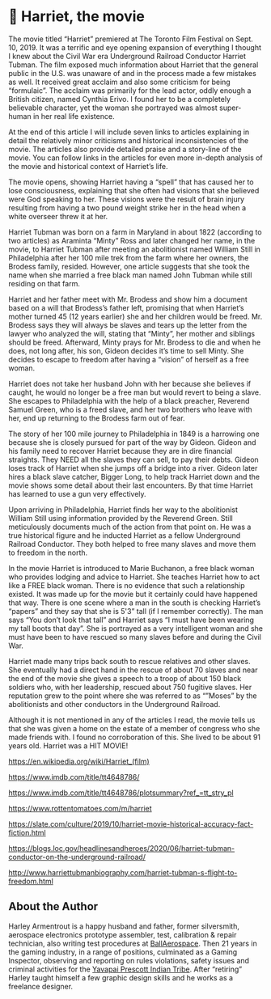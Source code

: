 # 🎥 Harriet, the movie

The movie titled “Harriet” premiered at The Toronto Film Festival on Sept. 10, 2019. It was a terrific and eye opening expansion of everything I thought I knew about the Civil War era Underground Railroad Conductor Harriet Tubman. The film exposed much information about Harriet that the general public in the U.S. was unaware of and in the process made a few mistakes as well. It received great acclaim and also some criticism for being “formulaic”. The acclaim was primarily for the lead actor, oddly enough a British citizen, named Cynthia Erivo. I found her to be a completely believable character, yet the woman she portrayed was almost super-human in her real life existence.

At the end of this article I will include seven links to articles explaining in detail the relatively minor criticisms and historical inconsistencies of the movie. The articles also provide detailed praise and a story-line of the movie. You can follow links in the articles for even more in-depth analysis of the movie and historical context of Harriet’s life.

The movie opens, showing Harriet having a “spell” that has caused her to lose consciousness, explaining that she often had visions that she believed were God speaking to her. These visions were the result of brain injury resulting from having a two pound weight strike her in the head when a white overseer threw it at her.

Harriet Tubman was born on a farm in Maryland in about 1822 (according to two articles) as Araminta “Minty” Ross and later changed her name, in the movie, to Harriet Tubman after meeting an abolitionist named William Still in Philadelphia after her 100 mile trek from the farm where her owners, the Brodess family, resided. However, one article suggests that she took the name when she married a free black man named John Tubman while still residing on that farm.

Harriet and her father meet with Mr. Brodess and show him a document based on a will that Brodess’s father left, promising that when Harriet’s mother turned 45 (12 years earlier) she and her children would be freed. Mr. Brodess says they will always be slaves and tears up the letter from the lawyer who analyzed the will, stating that “Minty”, her mother and siblings should be freed. Afterward, Minty prays for Mr. Brodess to die and when he does, not long after, his son, Gideon decides it’s time to sell Minty. She decides to escape to freedom after having a “vision” of herself as a free woman.

Harriet does not take her husband John with her because she believes if caught, he would no longer be a free man but would revert to being a slave. She escapes to Philadelphia with the help of a black preacher, Reverend Samuel Green, who is a freed slave, and her two brothers who leave with her, end up returning to the Brodess farm out of fear.

The story of her 100 mile journey to Philadelphia in 1849 is a harrowing one because she is closely pursued for part of the way by Gideon. Gideon and his family need to recover Harriet because they are in dire financial straights. They NEED all the slaves they can sell, to pay their debts. Gideon loses track of Harriet when she jumps off a bridge into a river. Gideon later hires a black slave catcher, Bigger Long, to help track Harriet down and the movie shows some detail about their last encounters. By that time Harriet has learned to use a gun very effectively.

Upon arriving in Philadelphia, Harriet finds her way to the abolitionist William Still using information provided by the Reverend Green. Still meticulously documents much of the action from that point on. He was a true historical figure and he inducted Harriet as a fellow Underground Railroad Conductor. They both helped to free many slaves and move them to freedom in the north.

In the movie Harriet is introduced to Marie Buchanon, a free black woman who provides lodging and advice to Harriet. She teaches Harriet how to act like a FREE black woman. There is no evidence that such a relationship existed. It was made up for the movie but it certainly could have happened that way. There is one scene where a man in the south is checking Harriet’s “papers” and they say that she is 5'3” tall (if I remember correctly). The man says “You don’t look that tall” and Harriet says “I must have been wearing my tall boots that day”. She is portrayed as a very intelligent woman and she must have been to have rescued so many slaves before and during the Civil War.

Harriet made many trips back south to rescue relatives and other slaves. She eventually had a direct hand in the rescue of about 70 slaves and near the end of the movie she gives a speech to a troop of about 150 black soldiers who, with her leadership, rescued about 750 fugitive slaves. Her reputation grew to the point where she was referred to as “”Moses” by the abolitionists and other conductors in the Underground Railroad.

Although it is not mentioned in any of the articles I read, the movie tells us that she was given a home on the estate of a member of congress who she made friends with. I found no corroboration of this. She lived to be about 91 years old. Harriet was a HIT MOVIE!

<https://en.wikipedia.org/wiki/Harriet_(film)>

<https://www.imdb.com/title/tt4648786/>

<https://www.imdb.com/title/tt4648786/plotsummary?ref_=tt_stry_pl>

<https://www.rottentomatoes.com/m/harriet>

<https://slate.com/culture/2019/10/harriet-movie-historical-accuracy-fact-fiction.html>

<https://blogs.loc.gov/headlinesandheroes/2020/06/harriet-tubman-conductor-on-the-underground-railroad/>

<http://www.harriettubmanbiography.com/harriet-tubman-s-flight-to-freedom.html>

## About the Author

Harley Armentrout is a happy husband and father, former silversmith, aerospace
electronics prototype assembler, test, calibration & repair technician, also
writing test procedures at [BallAerospace](https://www.ball.com/aerospace). Then
21 years in the gaming industry, in a range of positions, culminated as a Gaming
Inspector, observing and reporting on rules violations, safety issues and
criminal activities for the
[Yavapai Prescott Indian Tribe](https://buckyscasino.com/). After “retiring”
Harley taught himself a few graphic design skills and he works as a freelance
designer.
